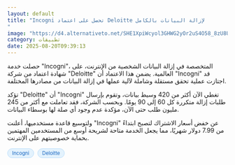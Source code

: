 ```yaml
---
layout: default
title: "Incogni تحصل على اعتماد Deloitte لإزالة البيانات بالكامل
"
image: "https://d4.alternativeto.net/SHE1XpiWcyol3GHWG2yOr2uS4O58_8zU8UC5tauewEQ/rs:fill:1520:760:0/g:ce:0:0/YWJzOi8vZGlzdC9jb250ZW50LzE3NTU2ODI3NTMwNDkucG5n.png"
category: تطبيقات
date: 2025-08-20T09:39:13
---
```


حصلت خدمة "Incogni"، المتخصصة في إزالة البيانات الشخصية من الإنترنت، على شهادة اعتماد من شركة "Deloitte" العالمية. يضمن هذا الاعتماد أن "Incogni" قد اجتازت عملية تحقق مستقلة وشاملة لآلية عملها في إزالة البيانات من مصادرها المختلفة.

تؤكد "Deloitte" أن "Incogni" تغطي الآن أكثر من 420 وسيط بيانات، وتقوم بإرسال طلبات إزالة متكررة كل 60 إلى 90 يومًا. وبحسب الشركة، فقد تعاملت مع أكثر من 245 مليون طلب حتى الآن، مؤكدة عدم وجود أي صلة لها بوسطاء البيانات.

ولتوسيع قاعدة مستخدميها، أعلنت "Incogni" عن خفض أسعار الاشتراك لتصبح ابتداءً من 7.99 دولار شهريًا، مما يجعل الخدمة متاحة لشريحة أوسع من المستخدمين المهتمين بحماية خصوصيتهم على الإنترنت.

<div style="margin-top:2px; margin-bottom:2px;"><a href="https://bidjadraft.github.io/?query=Incogni" style="background:#e3f2fd; color:#1565c0; font-size:80%; border-radius:12px; padding:3px 10px; margin:2px 4px 2px 0; display:inline-block; border:1px solid #bbdefb; text-decoration:none;">Incogni</a> <a href="https://bidjadraft.github.io/?query=Deloitte" style="background:#e3f2fd; color:#1565c0; font-size:80%; border-radius:12px; padding:3px 10px; margin:2px 4px 2px 0; display:inline-block; border:1px solid #bbdefb; text-decoration:none;">Deloitte</a></div><br><br>
